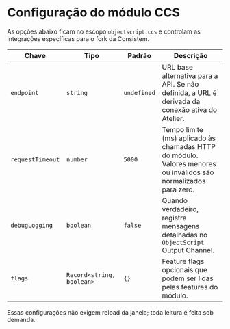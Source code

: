 # Configuração do módulo CCS

As opções abaixo ficam no escopo `objectscript.ccs` e controlam as integrações específicas
para o fork da Consistem.

| Chave            | Tipo                      | Padrão      | Descrição                                                                                                       |
| ---------------- | ------------------------- | ----------- | --------------------------------------------------------------------------------------------------------------- |
| `endpoint`       | `string`                  | `undefined` | URL base alternativa para a API. Se não definida, a URL é derivada da conexão ativa do Atelier.                 |
| `requestTimeout` | `number`                  | `5000`       | Tempo limite (ms) aplicado às chamadas HTTP do módulo. Valores menores ou inválidos são normalizados para zero. |
| `debugLogging`   | `boolean`                 | `false`     | Quando verdadeiro, registra mensagens detalhadas no `ObjectScript` Output Channel.                              |
| `flags`          | `Record<string, boolean>` | `{}`        | Feature flags opcionais que podem ser lidas pelas features do módulo.                                           |

Essas configurações não exigem reload da janela; toda leitura é feita sob demanda.
